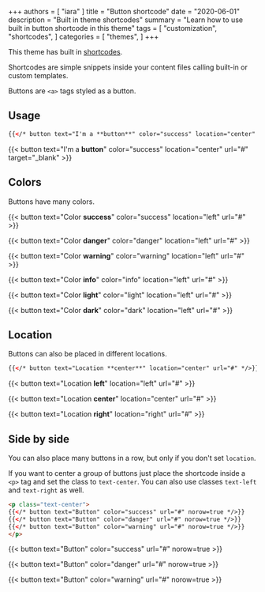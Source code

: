 +++
authors = [
    "iara"
]
title = "Button shortcode"
date = "2020-06-01"
description = "Built in theme shortcodes"
summary = "Learn how to use built in button shortcode in this theme"
tags = [
    "customization",
    "shortcodes",
]
categories = [
    "themes",
]
+++

This theme has built in [shortcodes](https://gohugo.io/content-management/shortcodes/).

Shortcodes are simple snippets inside your content files calling built-in or custom templates.

Buttons are `<a>` tags styled as a button.

## Usage

```html
{{</* button text="I'm a **button**" color="success" location="center" url="#" target="_blank" */>}}
```
{{< button text="I'm a **button**" color="success" location="center" url="#" target="_blank" >}}

## Colors

Buttons have many colors.

{{< button text="Color **success**" color="success" location="left" url="#" >}}

{{< button text="Color **danger**" color="danger" location="left" url="#" >}}

{{< button text="Color **warning**" color="warning" location="left" url="#" >}}

{{< button text="Color **info**" color="info" location="left" url="#" >}}

{{< button text="Color **light**" color="light" location="left" url="#" >}}

{{< button text="Color **dark**" color="dark" location="left" url="#" >}}

## Location

Buttons can also be placed in different locations.

```html
{{</* button text="Location **center**" location="center" url="#" */>}}
```

{{< button text="Location **left**" location="left" url="#" >}}

{{< button text="Location **center**" location="center" url="#" >}}

{{< button text="Location **right**" location="right" url="#" >}}

## Side by side

You can also place many buttons in a row, but only if you don't set `location`.

If you want to center a group of buttons just place the shortcode inside a `<p>` tag and set the class to `text-center`.
You can also use classes `text-left` and `text-right` as well.

```html
<p class="text-center">
{{</* button text="Button" color="success" url="#" norow=true */>}}
{{</* button text="Button" color="danger" url="#" norow=true */>}}
{{</* button text="Button" color="warning" url="#" norow=true */>}}
</p>
```

<p class="text-center">
{{< button text="Button" color="success" url="#" norow=true >}}

{{< button text="Button" color="danger" url="#" norow=true >}}

{{< button text="Button" color="warning" url="#" norow=true >}}
</p>
